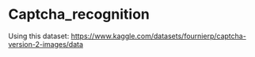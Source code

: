 # Captcha_recognition

Using this dataset: 
https://www.kaggle.com/datasets/fournierp/captcha-version-2-images/data

